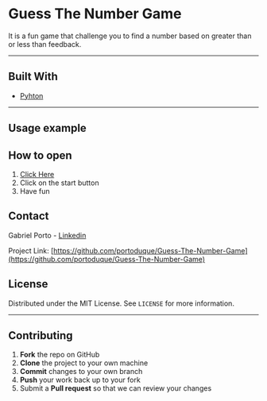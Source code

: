 # Guess The Number Game

It is a fun game that challenge you to find a number based on greater than or less than feedback.
***
## Built With

* [Pyhton](https://www.python.org/downloads/)
***
## Usage example






## How to open
1. [Click Here](https://replit.com/@portoduque/Guess-The-Number-Game)
2. Click on the start button
3. Have fun

## Contact
Gabriel Porto - [Linkedin](https://www.linkedin.com/in/portoduque/)

Project Link: [https://github.com/portoduque/Guess-The-Number-Game](https://github.com/portoduque/Guess-The-Number-Game)

## License

Distributed under the MIT License. See `LICENSE` for more information.
***
## Contributing

1. **Fork** the repo on GitHub
2. **Clone** the project to your own machine
3. **Commit** changes to your own branch
4. **Push** your work back up to your fork
5. Submit a **Pull request** so that we can review your changes


